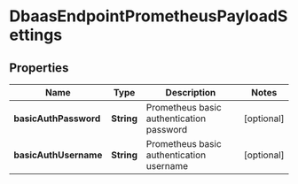 

# DbaasEndpointPrometheusPayloadSettings


## Properties

| Name | Type | Description | Notes |
|------------ | ------------- | ------------- | -------------|
|**basicAuthPassword** | **String** | Prometheus basic authentication password |  [optional] |
|**basicAuthUsername** | **String** | Prometheus basic authentication username |  [optional] |




